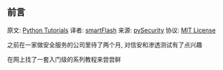 ## 前言

原文: [Python Tutorials](http://www.primalsecurity.net/tutorials/python-tutorials/)
译者: [smartFlash](https://github.com/smartFlash)
来源: [pySecurity](http://www.primalsecurity.net/tutorials/python-tutorials/)
协议: [MIT License](https://github.com/smartFlash/pySecurity/blob/master/LICENSE)

之前在一家做安全服务的公司里待了两个月, 对信安和渗透测试有了点兴趣

在网上找了一套入门级的系列教程来尝尝鲜
